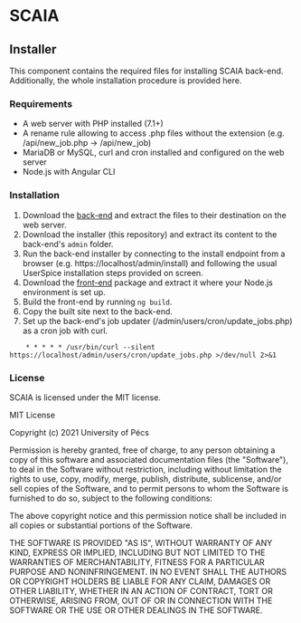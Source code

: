 # SCAIA

## Installer

This component contains the required files for installing SCAIA back-end. Additionally, the whole installation procedure is provided here.

### Requirements

- A web server with PHP installed (7.1+)
- A rename rule allowing to access .php files without the extension (e.g. /api/new_job.php -> /api/new_job)
- MariaDB or MySQL, curl and cron installed and configured on the web server
- Node.js with Angular CLI

### Installation

1. Download the [back-end](https://github.com/GaborFarkas/scaia-backend) and extract the files to their destination on the web server.
2. Download the installer (this repository) and extract its content to the back-end's `admin` folder.
3. Run the back-end installer by connecting to the install endpoint from a browser (e.g. https://localhost/admin/install) and following the usual UserSpice installation steps provided on screen.
4. Download the [front-end](https://github.com/GaborFarkas/scaia-frontend) package and extract it where your Node.js environment is set up.
5. Build the front-end by running `ng build`.
6. Copy the built site next to the back-end.
7. Set up the back-end's job updater (/admin/users/cron/update_jobs.php) as a cron job with curl.
```
    * * * * * /usr/bin/curl --silent https://localhost/admin/users/cron/update_jobs.php >/dev/null 2>&1 
```

### License

SCAIA is licensed under the MIT license.

MIT License

Copyright (c) 2021 University of Pécs

Permission is hereby granted, free of charge, to any person obtaining a copy
of this software and associated documentation files (the "Software"), to deal
in the Software without restriction, including without limitation the rights
to use, copy, modify, merge, publish, distribute, sublicense, and/or sell
copies of the Software, and to permit persons to whom the Software is
furnished to do so, subject to the following conditions:

The above copyright notice and this permission notice shall be included in all
copies or substantial portions of the Software.

THE SOFTWARE IS PROVIDED "AS IS", WITHOUT WARRANTY OF ANY KIND, EXPRESS OR
IMPLIED, INCLUDING BUT NOT LIMITED TO THE WARRANTIES OF MERCHANTABILITY,
FITNESS FOR A PARTICULAR PURPOSE AND NONINFRINGEMENT. IN NO EVENT SHALL THE
AUTHORS OR COPYRIGHT HOLDERS BE LIABLE FOR ANY CLAIM, DAMAGES OR OTHER
LIABILITY, WHETHER IN AN ACTION OF CONTRACT, TORT OR OTHERWISE, ARISING FROM,
OUT OF OR IN CONNECTION WITH THE SOFTWARE OR THE USE OR OTHER DEALINGS IN THE
SOFTWARE.